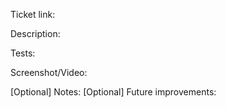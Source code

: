 Ticket link:

Description: 

Tests:

Screenshot/Video:

[Optional] Notes:
[Optional] Future improvements: 
